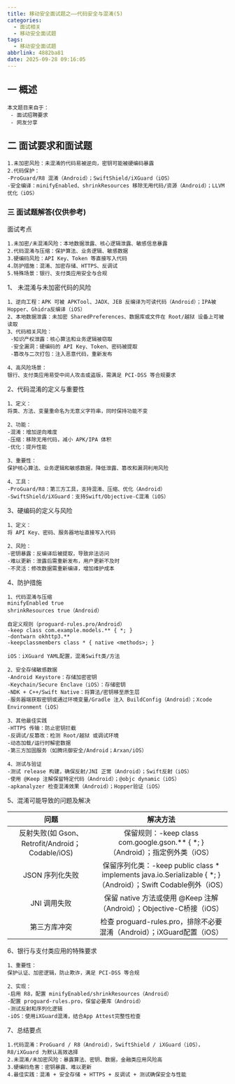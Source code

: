 ```yaml
---
title: 移动安全面试题之——代码安全与混淆(5)
categories:
  - 面试相关
  - 移动安全面试题
tags:
  - 移动安全面试题
abbrlink: 4882ba81
date: 2025-09-28 09:16:05
---
```

## 一 概述

```
本文题目来自于：
 - 面试招聘要求
 - 网友分享
```

<!--more-->

## 二  面试要求和面试题

```
1.未加密风险：未混淆的代码易被逆向，密钥可能被硬编码暴露
2.代码保护：
-ProGuard/R8 混淆（Android）；SwiftShield/iXGuard（iOS）
-安全编译：minifyEnabled、shrinkResources 移除无用代码/资源（Android）；LLVM优化（iOS）
```

### 三 面试题解答(仅供参考)

面试考点

```
1.未加密/未混淆风险：本地数据泄露、核心逻辑泄露、敏感信息暴露
2.代码混淆与压缩：保护算法、业务逻辑、敏感数据
3.硬编码风险：API Key、Token 等直接写入代码
4.防护措施：混淆、加密存储、HTTPS、反调试
5.特殊场景：银行、支付类应用安全与合规
```

1、 未混淆与未加密代码的风险

```
1、逆向工程：APK 可被 APKTool、JADX、JEB 反编译为可读代码（Android）；IPA被Hopper、Ghidra反编译（iOS）
2、本地数据泄露：未加密 SharedPreferences、数据库或文件在 Root/越狱 设备上可被读取
3、代码相关风险：
 -知识产权泄露：核心算法和业务逻辑被窃取
 -安全漏洞：硬编码的 API Key、Token、密码被提取
 -篡改与二次打包：注入恶意代码，重新发布

4、高风险场景：
银行、支付类应用易受中间人攻击或盗版，需满足 PCI-DSS 等合规要求
```

2、代码混淆的定义与重要性

```
1、定义：
将类、方法、变量重命名为无意义字符串，同时保持功能不变

2、功能：
-混淆：增加逆向难度
-压缩：移除无用代码，减小 APK/IPA 体积
-优化：提升性能

3、重要性：
保护核心算法、业务逻辑和敏感数据，降低泄露、篡改和漏洞利用风险

4、工具：
-ProGuard/R8：第三方工具，支持混淆、压缩、优化（Android）
-SwiftShield/iXGuard：支持Swift/Objective-C混淆（iOS）
```

3、硬编码的定义与风险

```
1、定义：
将 API Key、密码、服务器地址直接写入代码

2、风险：
-密钥暴露：反编译后被提取，导致非法访问
-难以更新：泄露后需重新发布，用户更新不及时
-不灵活：修改数据需重新编译，增加维护成本
```

4、防护措施

```
1、代码混淆与压缩
minifyEnabled true
shrinkResources true（Android）

自定义规则（proguard-rules.pro/Android）
-keep class com.example.models.** { *; }
-dontwarn okhttp3.**
-keepclassmembers class * { native <methods>; }

iOS：iXGuard YAML配置，混淆Swift类/方法

2、安全存储敏感数据
-Android Keystore：存储加密密钥
-Keychain/Secure Enclave（iOS）：存储密钥
-NDK + C++/Swift Native：将算法/密钥移至原生层
-服务器端获取密钥或通过环境变量/Gradle 注入 BuildConfig（Android）；Xcode Environment（iOS）

3、其他最佳实践
-HTTPS 传输：防止密钥拦截
-反调试/反篡改：检测 Root/越狱 或调试环境
-动态加载/运行时解密数据
-第三方加固服务（如腾讯御安全/Android；Arxan/iOS）

4、测试与验证
-测试 release 构建，确保反射/JNI 正常（Android）；Swift反射（iOS）
-使用 @Keep 注解保留特定代码（Android）；@objc dynamic（iOS）
-apkanalyzer 检查混淆效果（Android）；Hopper验证（iOS）
```

5、混淆可能导致的问题及解决

|                       问题                       |                           解决方法                           |
| :----------------------------------------------: | :----------------------------------------------------------: |
| 反射失败(如 Gson、Retrofit/Android；Codable/iOS) | 保留规则：-keep class com.google.gson.** { *; }（Android）；指定例外类（iOS） |
|                 JSON 序列化失败                  | 保留序列化类：-keep public class * implements java.io.Serializable { *; }（Android）；Swift Codable例外（iOS） |
|                   JNI 调用失败                   | 保留 native 方法或使用 @Keep 注解（Android）；Objective-C桥接（iOS） |
|                   第三方库冲突                   | 检查 proguard-rules.pro，排除不必要混淆（Android）；iXGuard配置（iOS） |

6、银行与支付类应用的特殊要求

```
1、重要性：
保护认证、加密逻辑，防止欺诈，满足 PCI-DSS 等合规

2、实现：
-启用 R8，配置 minifyEnabled/shrinkResources（Android）
-配置 proguard-rules.pro，保留必要库（Android）
-测试反射和序列化逻辑
-iOS：使用iXGuard混淆，结合App Attest完整性检查
```

7、总结要点

```
1.代码混淆：ProGuard / R8（Android），SwiftShield / iXGuard（iOS），R8/iXGuard 为默认高效选择
2.未混淆/未加密风险：暴露算法、密钥、数据，金融类应用风险高
3.硬编码危害：密钥暴露、难以更新
4.最佳实践：混淆 + 安全存储 + HTTPS + 反调试 + 测试确保安全与性能
```

